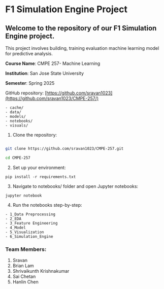 # F1 Simulation Engine Project

## Welcome to the repository of our F1 Simulation Engine project.
This project involves building, training evaluation machine learning model for predictive analysis.


**Course Name**: CMPE 257- Machine Learning

**Institution**: San Jose State University

**Semester**: Spring 2025

GitHub repository: [https://github.com/sravan1023](https://github.com/sravan1023/CMPE-257/)

```
- cache/
- data/
- models/
- notebooks/
- visuals/
```

1. Clone the repository:
```bash

git clone https://github.com/sravan1023/CMPE-257.git

cd CMPE-257
```

2. Set up your environment:
```
pip install -r requirements.txt
```
3. Navigate to notebooks/ folder and open Jupyter notebooks:
```
jupyter notebook
```
4. Run the notebooks step-by-step:

```
- 1_Data Preprocessing
- 2_EDA
- 3_Feature Engineering
- 4_Model
- 5_Visualization
- 6_Simulation_Engine
```

### Team Members:

1. Sravan
2. Brian Lam
3. Shrivaikunth Krishnakumar
4. Sai Chetan
5. Hanlin Chen
